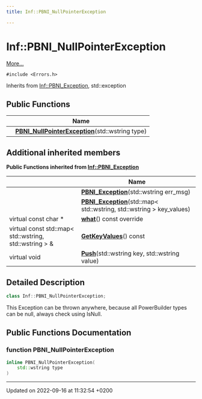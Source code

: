 ```yaml
---
title: Inf::PBNI_NullPointerException

---
```


# Inf::PBNI_NullPointerException



 [More...](#detailed-description)


`#include <Errors.h>`

Inherits from [Inf::PBNI_Exception](/docs/doxygen/Classes/classInf_1_1PBNI__Exception.md), std::exception

## Public Functions

|                | Name           |
| -------------- | -------------- |
| | **[PBNI_NullPointerException](/docs/doxygen/Classes/classInf_1_1PBNI__NullPointerException.md#function-pbni-nullpointerexception)**(std::wstring type) |

## Additional inherited members

**Public Functions inherited from [Inf::PBNI_Exception](/docs/doxygen/Classes/classInf_1_1PBNI__Exception.md)**

|                | Name           |
| -------------- | -------------- |
| | **[PBNI_Exception](/docs/doxygen/Classes/classInf_1_1PBNI__Exception.md#function-pbni-exception)**(std::wstring err_msg) |
| | **[PBNI_Exception](/docs/doxygen/Classes/classInf_1_1PBNI__Exception.md#function-pbni-exception)**(std::map< std::wstring, std::wstring > key_values) |
| virtual const char * | **[what](/docs/doxygen/Classes/classInf_1_1PBNI__Exception.md#function-what)**() const override |
| virtual const std::map< std::wstring, std::wstring > & | **[GetKeyValues](/docs/doxygen/Classes/classInf_1_1PBNI__Exception.md#function-getkeyvalues)**() const |
| virtual void | **[Push](/docs/doxygen/Classes/classInf_1_1PBNI__Exception.md#function-push)**(std::wstring key, std::wstring value) |


## Detailed Description

```cpp
class Inf::PBNI_NullPointerException;
```


This Exception can be thrown anywhere, because all PowerBuilder types can be null, always check using IsNull. 

## Public Functions Documentation

### function PBNI_NullPointerException

```cpp
inline PBNI_NullPointerException(
    std::wstring type
)
```


-------------------------------

Updated on 2022-09-16 at 11:32:54 +0200